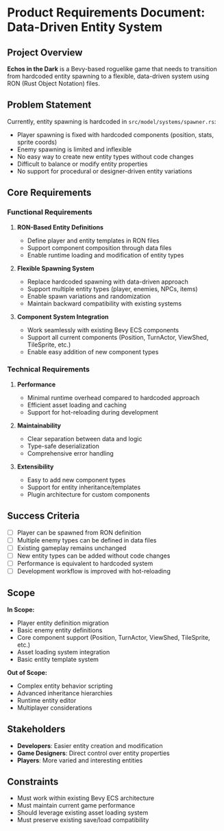 # Product Requirements Document: Data-Driven Entity System

## Project Overview
**Echos in the Dark** is a Bevy-based roguelike game that needs to transition from hardcoded entity spawning to a flexible, data-driven system using RON (Rust Object Notation) files.

## Problem Statement
Currently, entity spawning is hardcoded in `src/model/systems/spawner.rs`:
- Player spawning is fixed with hardcoded components (position, stats, sprite coords)
- Enemy spawning is limited and inflexible
- No easy way to create new entity types without code changes
- Difficult to balance or modify entity properties
- No support for procedural or designer-driven entity variations

## Core Requirements

### Functional Requirements
1. **RON-Based Entity Definitions**
   - Define player and entity templates in RON files
   - Support component composition through data files
   - Enable runtime loading and modification of entity types

2. **Flexible Spawning System**
   - Replace hardcoded spawning with data-driven approach
   - Support multiple entity types (player, enemies, NPCs, items)
   - Enable spawn variations and randomization
   - Maintain backward compatibility with existing systems

3. **Component System Integration**
   - Work seamlessly with existing Bevy ECS components
   - Support all current components (Position, TurnActor, ViewShed, TileSprite, etc.)
   - Enable easy addition of new component types

### Technical Requirements
1. **Performance**
   - Minimal runtime overhead compared to hardcoded approach
   - Efficient asset loading and caching
   - Support for hot-reloading during development

2. **Maintainability**
   - Clear separation between data and logic
   - Type-safe deserialization
   - Comprehensive error handling

3. **Extensibility**
   - Easy to add new component types
   - Support for entity inheritance/templates
   - Plugin architecture for custom components

## Success Criteria
- [ ] Player can be spawned from RON definition
- [ ] Multiple enemy types can be defined in data files
- [ ] Existing gameplay remains unchanged
- [ ] New entity types can be added without code changes
- [ ] Performance is equivalent to hardcoded system
- [ ] Development workflow is improved with hot-reloading

## Scope
**In Scope:**
- Player entity definition migration
- Basic enemy entity definitions
- Core component support (Position, TurnActor, ViewShed, TileSprite, etc.)
- Asset loading system integration
- Basic entity template system

**Out of Scope:**
- Complex entity behavior scripting
- Advanced inheritance hierarchies
- Runtime entity editor
- Multiplayer considerations

## Stakeholders
- **Developers**: Easier entity creation and modification
- **Game Designers**: Direct control over entity properties
- **Players**: More varied and interesting entities

## Constraints
- Must work within existing Bevy ECS architecture
- Must maintain current game performance
- Should leverage existing asset loading system
- Must preserve existing save/load compatibility
